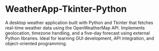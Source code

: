 # WeatherApp-Tkinter-Python
 A desktop weather application built with Python and Tkinter that fetches real-time weather data using the OpenWeatherMap API. Implements geolocation, timezone handling, and a five-day forecast using external Python libraries. Ideal for learning GUI development, API integration, and object-oriented programming.

